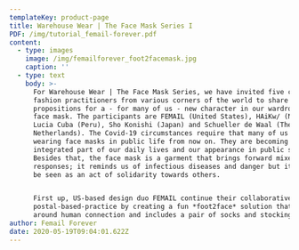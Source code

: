 ```yaml
---
templateKey: product-page
title: Warehouse Wear | The Face Mask Series I
PDF: /img/tutorial_femail-forever.pdf
content:
  - type: images
    image: /img/femailforever_foot2facemask.jpg
    caption: ''
  - type: text
    body: >-
      For Warehouse Wear | The Face Mask Series, we have invited five critical
      fashion practitioners from various corners of the world to share their
      propositions for a - for many of us - new character in our wardrobes: the
      face mask. The participants are FEMAIL (United States), HAiKw/ (Norway),
      Lucia Cuba (Peru), Sho Konishi (Japan) and Schueller de Waal (The
      Netherlands). The Covid-19 circumstances require that many of us start
      wearing face masks in public life from now on. They are becoming an
      integrated part of our daily lives and our appearance in public space.
      Besides that, the face mask is a garment that brings forward mixed
      responses; it reminds us of infectious diseases and danger but it can also
      be seen as an act of solidarity towards others.


      First up, US-based design duo FEMAIL continue their collaborative
      postal-based-practice by creating a fun *foot2face* solution that revolves
      around human connection and includes a pair of socks and stockings.
author: Femail Forever
date: 2020-05-19T09:04:01.622Z
---
```

